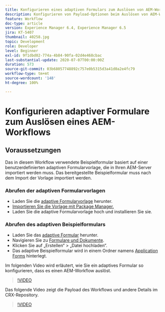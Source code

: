 ```yaml
---
title: Konfigurieren eines adaptiven Formulars zum Auslösen von AEM-Workflows – Übersicht
description: Konfigurieren von Payload-Optionen beim Auslösen von AEM-Workflows bei der Formularübermittlung
feature: Workflow
doc-type: article
version: Experience Manager 6.4, Experience Manager 6.5
jira: KT-5407
thumbnail: 40258.jpg
topic: Development
role: Developer
level: Beginner
exl-id: 9f1dbd02-774a-4b84-90fa-02d4e468cbac
last-substantial-update: 2020-07-07T00:00:00Z
duration: 573
source-git-commit: 03b68057748892c757e0b5315d3a41d0a2e4fc79
workflow-type: tm+mt
source-wordcount: '148'
ht-degree: 100%

---
```


# Konfigurieren adaptiver Formulare zum Auslösen eines AEM-Workflows 

## Voraussetzungen

Das in diesem Workflow verwendete Beispielformular basiert auf einer benutzerdefinierten adaptiven Formularvorlage, die in Ihren AEM-Server importiert werden muss. Das bereitgestellte Beispielformular muss nach dem Import der Vorlage importiert werden.

### Abrufen der adaptiven Formularvorlagen

* Laden Sie die [adaptive Formularvorlage](assets/af-form-template.zip) herunter.
* [Importieren Sie die Vorlage mit Package Manager.](http://localhost:4502/crx/packmgr/index.jsp)
* Laden Sie die adaptive Formularvorlage hoch und installieren Sie sie.

### Abrufen des adaptiven Beispielformulars

* Laden Sie das [adaptive Formular](assets/peak-application-form.zip) herunter.
* Navigieren Sie zu [Formulare und Dokumente](http://localhost:4502/aem/forms.html/content/dam/formsanddocuments).
* Klicken Sie auf „Erstellen“ > „Datei hochladen“.
* Das adaptive Beispielformular wird in einem Ordner namens [Application Forms](http://localhost:4502/aem/forms.html/content/dam/formsanddocuments/applicationforms) hinterlegt.

Im folgenden Video wird erläutert, wie Sie ein adaptives Formular so konfigurieren, dass es einen AEM-Workflow auslöst.
>[!VIDEO](https://video.tv.adobe.com/v/40258?quality=12&learn=on)

Das folgende Video zeigt die Payload des Workflows und andere Details im CRX-Repository.

>[!VIDEO](https://video.tv.adobe.com/v/40259?quality=12&learn=on)
